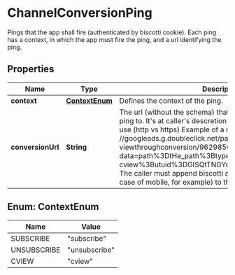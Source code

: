 

# ChannelConversionPing

Pings that the app shall fire (authenticated by biscotti cookie). Each ping has a context, in which the app must fire the ping, and a url identifying the ping.

## Properties

Name | Type | Description | Notes
------------ | ------------- | ------------- | -------------
**context** | [**ContextEnum**](#ContextEnum) | Defines the context of the ping. |  [optional]
**conversionUrl** | **String** | The url (without the schema) that the player shall send the ping to. It&#39;s at caller&#39;s descretion to decide which schema to use (http vs https) Example of a returned url: //googleads.g.doubleclick.net/pagead/ viewthroughconversion/962985656/?data&#x3D;path%3DtHe_path%3Btype%3D cview%3Butuid%3DGISQtTNGYqaYl4sKxoVvKA&amp;labe&#x3D;default The caller must append biscotti authentication (ms param in case of mobile, for example) to this ping. |  [optional]



## Enum: ContextEnum

Name | Value
---- | -----
SUBSCRIBE | &quot;subscribe&quot;
UNSUBSCRIBE | &quot;unsubscribe&quot;
CVIEW | &quot;cview&quot;



